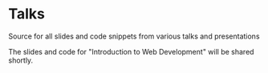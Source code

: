 # Talks
Source for all slides and code snippets from various talks and presentations


The slides and code for "Introduction to Web Development" will be shared shortly. 
